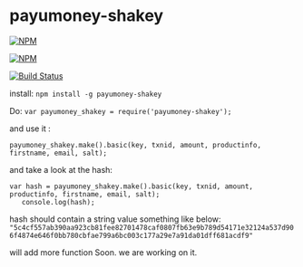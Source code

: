 # payumoney-shakey

[![NPM](https://nodei.co/npm/payumoney-shakey.png?downloads=true)](https://nodei.co/npm/payumoney-shakey/)

[![NPM](https://nodei.co/npm-dl/payumoney-shakey.png?months=3&height=3)](https://nodei.co/npm/payumoney-shakey/)

[![Build Status](https://travis-ci.org/saikatharryc/payumoney-shakey.svg?branch=master)](https://travis-ci.org/saikatharryc/payumoney-shakey)


install: 
	` npm install -g payumoney-shakey ` 

Do: 
		`var payumoney_shakey = require('payumoney-shakey'); `

and use it :

  `payumoney_shakey.make().basic(key, txnid, amount, productinfo, firstname, email, salt);`
  
 and take a look at the hash:
 
 ```
 var hash = payumoney_shakey.make().basic(key, txnid, amount, productinfo, firstname, email, salt);
    console.log(hash);
```
 hash should contain a string value something like below:
 `"5c4cf557ab390aa923cb81fee82701478caf0807fb63e9b789d54171e32124a537d906f4874e646f0bb780cbfae799a6bc003c177a29e7a91da01dff681acdf9"`
 
 will add more function Soon. 
 we are working on it.
